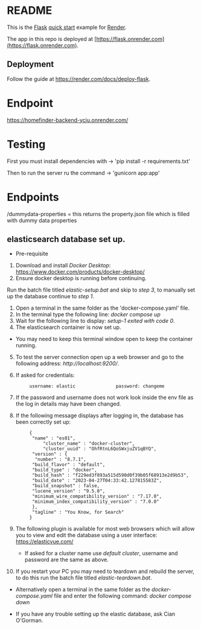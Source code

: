 # README

This is the [Flask](http://flask.pocoo.org/) [quick start](http://flask.pocoo.org/docs/1.0/quickstart/#a-minimal-application) example for [Render](https://render.com).

The app in this repo is deployed at [https://flask.onrender.com](https://flask.onrender.com).

## Deployment

Follow the guide at https://render.com/docs/deploy-flask.

# Endpoint

https://homefinder-backend-ycju.onrender.com/

# Testing 

First you must install dependencies with -> 'pip install -r requirements.txt'

Then to run the server ru the command -> 'gunicorn app:app'


# Endpoints

/dummydata-properties = this returns the property.json file which is filled with dummy data properties

## elasticsearch database set up.

- Pre-requisite
1. Download and install *Docker Desktop*: https://www.docker.com/products/docker-desktop/
2. Ensure docker desktop is running before continuing.

Run the batch file titled *elastic-setup.bat* and skip to *step 3*, to manually set up the database continue to *step 1*.
1. Open a terminal in the same folder as the 'docker-compose.yaml' file.
2. In the terminal type the following line: *docker compose up*
3. Wait for the following line to display: *setup-1 exited with code 0*.
4. The elasticsearch container is now set up.
  - You may need to keep this terminal window open to keep the container running.

5. To test the server connection open up a web browser and go to the following address: *http://localhost:9200/*.
6. If asked for credentials:
        
            username: elastic               password: changeme

7. If the password and username does not work look inside the env file as the log in details may have been changed.
8. If the following message displays after logging in, the database has been correctly set up:

            {
             "name" : "es01",
                 "cluster_name" : "docker-cluster",
                 "cluster_uuid" : "OhfRtnL6QoSWxjuZV1qBYQ",
             "version" : {
              "number" : "8.7.1",
             "build_flavor" : "default",
             "build_type" : "docker",
             "build_hash" : "f229ed3f893a515d590d0f39b05f68913e2d9b53",
             "build_date" : "2023-04-27T04:33:42.127815583Z",
             "build_snapshot" : false,
             "lucene_version" : "9.5.0",
             "minimum_wire_compatibility_version" : "7.17.0",
             "minimum_index_compatibility_version" : "7.0.0"
             },
             "tagline" : "You Know, for Search"
            }

9. The following plugin is available for most web browsers which will allow you to view and edit the database using a user interface: https://elasticvue.com/
    - If asked for a cluster name use *default cluster*, username and password are the same as above.

10. If you restart your PC you may need to teardown and rebuild the server, to do this run the batch file titled *elastic-teardown.bat*.
   - Alternatively open a terminal in the same folder as the *docker-compose.yaml* file and enter the following command:
      *docker compose down*

* If you have any trouble setting up the elastic database, ask Cian O'Gorman.
